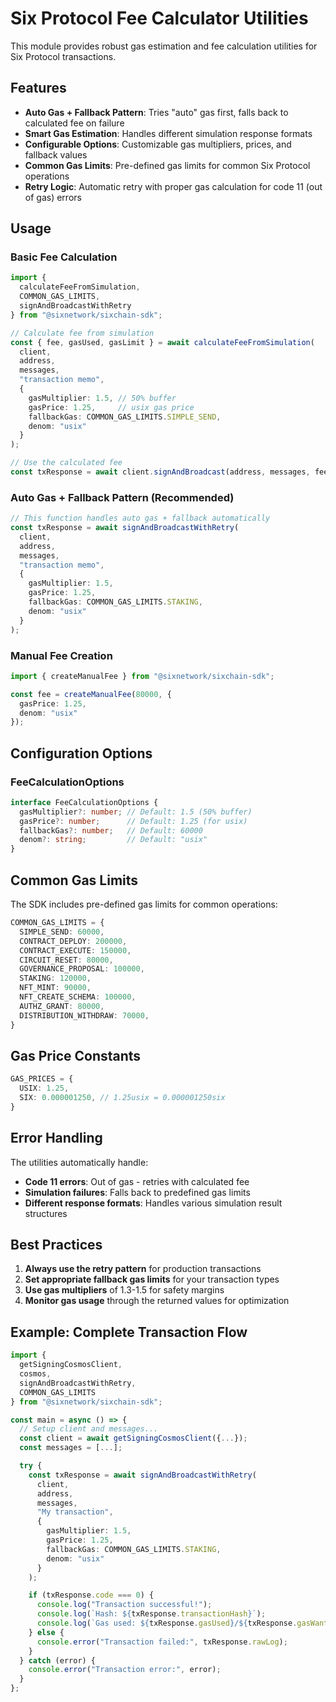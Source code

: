 # Six Protocol Fee Calculator Utilities

This module provides robust gas estimation and fee calculation utilities for Six Protocol transactions.

## Features

- **Auto Gas + Fallback Pattern**: Tries "auto" gas first, falls back to calculated fee on failure
- **Smart Gas Estimation**: Handles different simulation response formats
- **Configurable Options**: Customizable gas multipliers, prices, and fallback values
- **Common Gas Limits**: Pre-defined gas limits for common Six Protocol operations
- **Retry Logic**: Automatic retry with proper gas calculation for code 11 (out of gas) errors

## Usage

### Basic Fee Calculation

```typescript
import { 
  calculateFeeFromSimulation,
  COMMON_GAS_LIMITS,
  signAndBroadcastWithRetry 
} from "@sixnetwork/sixchain-sdk";

// Calculate fee from simulation
const { fee, gasUsed, gasLimit } = await calculateFeeFromSimulation(
  client,
  address,
  messages,
  "transaction memo",
  {
    gasMultiplier: 1.5, // 50% buffer
    gasPrice: 1.25,     // usix gas price
    fallbackGas: COMMON_GAS_LIMITS.SIMPLE_SEND,
    denom: "usix"
  }
);

// Use the calculated fee
const txResponse = await client.signAndBroadcast(address, messages, fee, "memo");
```

### Auto Gas + Fallback Pattern (Recommended)

```typescript
// This function handles auto gas + fallback automatically
const txResponse = await signAndBroadcastWithRetry(
  client,
  address,
  messages,
  "transaction memo",
  {
    gasMultiplier: 1.5,
    gasPrice: 1.25,
    fallbackGas: COMMON_GAS_LIMITS.STAKING,
    denom: "usix"
  }
);
```

### Manual Fee Creation

```typescript
import { createManualFee } from "@sixnetwork/sixchain-sdk";

const fee = createManualFee(80000, {
  gasPrice: 1.25,
  denom: "usix"
});
```

## Configuration Options

### FeeCalculationOptions

```typescript
interface FeeCalculationOptions {
  gasMultiplier?: number; // Default: 1.5 (50% buffer)
  gasPrice?: number;      // Default: 1.25 (for usix)
  fallbackGas?: number;   // Default: 60000
  denom?: string;         // Default: "usix"
}
```

## Common Gas Limits

The SDK includes pre-defined gas limits for common operations:

```typescript
COMMON_GAS_LIMITS = {
  SIMPLE_SEND: 60000,
  CONTRACT_DEPLOY: 200000,
  CONTRACT_EXECUTE: 150000,
  CIRCUIT_RESET: 80000,
  GOVERNANCE_PROPOSAL: 100000,
  STAKING: 120000,
  NFT_MINT: 90000,
  NFT_CREATE_SCHEMA: 100000,
  AUTHZ_GRANT: 80000,
  DISTRIBUTION_WITHDRAW: 70000,
}
```

## Gas Price Constants

```typescript
GAS_PRICES = {
  USIX: 1.25,
  SIX: 0.000001250, // 1.25usix = 0.000001250six
}
```

## Error Handling

The utilities automatically handle:

- **Code 11 errors**: Out of gas - retries with calculated fee
- **Simulation failures**: Falls back to predefined gas limits
- **Different response formats**: Handles various simulation result structures

## Best Practices

1. **Always use the retry pattern** for production transactions
2. **Set appropriate fallback gas limits** for your transaction types
3. **Use gas multipliers** of 1.3-1.5 for safety margins
4. **Monitor gas usage** through the returned values for optimization

## Example: Complete Transaction Flow

```typescript
import { 
  getSigningCosmosClient,
  cosmos,
  signAndBroadcastWithRetry,
  COMMON_GAS_LIMITS 
} from "@sixnetwork/sixchain-sdk";

const main = async () => {
  // Setup client and messages...
  const client = await getSigningCosmosClient({...});
  const messages = [...];

  try {
    const txResponse = await signAndBroadcastWithRetry(
      client,
      address,
      messages,
      "My transaction",
      {
        gasMultiplier: 1.5,
        gasPrice: 1.25,
        fallbackGas: COMMON_GAS_LIMITS.STAKING,
        denom: "usix"
      }
    );

    if (txResponse.code === 0) {
      console.log("Transaction successful!");
      console.log(`Hash: ${txResponse.transactionHash}`);
      console.log(`Gas used: ${txResponse.gasUsed}/${txResponse.gasWanted}`);
    } else {
      console.error("Transaction failed:", txResponse.rawLog);
    }
  } catch (error) {
    console.error("Transaction error:", error);
  }
};
```